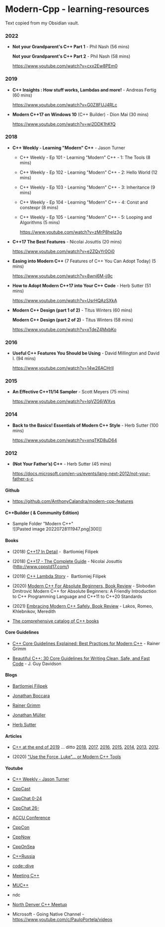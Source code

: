
# Modern-Cpp - learning-resources

Text copied from my Obsidian vault.





### 2022
- **Not your Grandparent's C++ Part 1** - Phil Nash (56 mins)

  **Not your Grandparent's C++ Part 2** - Phil Nash (58 mins)

  https://www.youtube.com/watch?v=cxx2Ew8PEm0


### 2019
- **C++ Insights : How stuff works, Lambdas and more!** - Andreas Fertig (60 mins)

  https://www.youtube.com/watch?v=G0Z8FUJ4RLc

- **Modern C++17 on Windows 10** (C++ Builder) - Dion Mai (30 mins)   

  https://www.youtube.com/watch?v=wi2DDK1hKfQ

### 2018
- **C++ Weekly - Learning "Modern" C++** - Jason Turner   
	- C++ Weekly - Ep 101 - Learning "Modern" C++ - 1: The Tools (8 mins)
	- C++ Weekly - Ep 102 - Learning "Modern" C++ - 2: Hello World (12 mins)
	- C++ Weekly - Ep 103 - Learning "Modern" C++ - 3: Inheritance (9 mins)
	- C++ Weekly - Ep 104 - Learning "Modern" C++ - 4: Const and constexpr (8 mins)
	- C++ Weekly - Ep 105 - Learning "Modern" C++ - 5: Looping and Algorithms (5 mins)
				  
      https://www.youtube.com/watch?v=zMrP8heIz3g    


- **C++17  The Best Features** - Nicolai Josuttis (20 mins)

     https://www.youtube.com/watch?v=e2ZQyYr0Oi0


- **Easing into Modern C++** (7 Features of C++ You Can Adopt Today) (5 mins)

    https://www.youtube.com/watch?v=8wnj6M-jj9c

- **How to Adopt Modern C++17 into Your C++ Code** - Herb Sutter (51 mins)

    https://www.youtube.com/watch?v=UsrHQAzSXkA


- **Modern C++ Design (part 1 of 2)**  - Titus Winters (60 mins)

  **Modern C++ Design (part 2 of 2)** - Titus Winters (58 mins)

  https://www.youtube.com/watch?v=xTdeZ4MxbKo


### 2016
- **Useful C++ Features You Should be Using** - David Millington and David I. (94 mins)

  https://www.youtube.com/watch?v=14w26ACHrII


### 2015
- **An Effective C++11/14 Sampler** - Scott Meyers (75 mins)

  https://www.youtube.com/watch?v=IqVZG6jWXvs


### 2014
- **Back to the Basics! Essentials of Modern C++ Style** - Herb Sutter (100 mins)

  https://www.youtube.com/watch?v=xnqTKD8uD64


### 2012
- **(Not Your Father’s) C++** - Herb Sutter (45 mins)

  https://docs.microsoft.com/en-us/events/lang-next-2012/not-your-father-s-c



#### Github
- https://github.com/AnthonyCalandra/modern-cpp-features



#### C++Builder ( & Community Edition)

- Sample Folder "Modern C++"   
				  ![[Pasted image 20220728111947.png|300]]


#### Books

- (2018) [C++17 In Detail](https://www.cppstories.com/2021/lambda-story-print/) -  Bartlomiej Filipek

- (2018) [C++17 - The Complete Guide](https://leanpub.com/cpp17) - Nicolai Josuttis      (http://www.cppstd17.com/)

- (2019) [C++ Lambda Story](https://www.cppstories.com/2021/lambda-story-print/) -  Bartlomiej Filipek

- (2020) [Modern C++ For Absolute Beginners, Book Review](https://www.cppstories.com/2022/moderncpp-beginners-book/)  -  Slobodan Dmitrović
        Modern C++ for Absolute Beginners: A Friendly Introduction to C++ Programming Language and C++11 to C++20 Standards 

- (2021) [Embracing Modern C++ Safely, Book Review](https://www.cppstories.com/2022/embracing-modern-cpp-book/)   -  Lakos, Romeo, Khlebnikov, Meredith 
  
- [The comprehensive catalog of C++ books](https://github.com/yuchdev/CppBooks)


#### Core Guidelines

- [C++ Core Guidelines Explained: Best Practices for Modern C++](https://www.modernescpp.com/index.php/c-core-guidelines-explained-best-practices-for-modern-c) - Rainer Grimm
    
- [Beautiful C++: 30 Core Guidelines for Writing Clean, Safe, and Fast Code](https://www.amazon.de/-/en/J-Guy-Davidson/dp/0137647840/) - J. Guy Davidson


#### Blogs

- [Bartlomiej Filipek](https://www.cppstories.com/)

- [Jonathan Boccara](https://www.fluentcpp.com/)

- [Rainer Grimm](http://www.modernescpp.com)

- [Jonathan Müller](https://www.foonathan.net)

- [Herb Sutter](https://herbsutter.com/)
  


#### Articles

- [C++ at the end of 2019](https://www.cppstories.com/2019/12/cpp-status-2019.html/) ... ditto [2018](https://www.cppstories.com/2018/12/c-at-end-of-2018.html), [2017](https://www.cppstories.com/2017/12/cpp-status-2017.html), [2016](https://www.cppstories.com/2016/12/c-status-at-end-of-2016.html), [2015](https://www.cppstories.com/2015/12/c-status-at-end-of-2015.html), [2014](https://www.cppstories.com/2014/12/c-status-at-end-of-2014.html), [2013](https://www.cppstories.com/2013/12/c-status-at-end-of-2013/), [2012](https://www.cppstories.com/2012/12/c-at-end-of-2012.html).

- (2020) ["Use the Force, Luke"... or Modern C++ Tools](https://www.cppstories.com/2020/01/modern-cpp-tools-check.html/)



#### Youtube

- [C++ Weekly - Jason Turner](https://www.youtube.com/c/lefticus1/videos)
  
- [CppCast](https://www.youtube.com/channel/UCuCjADS4u3uJDTqUaG0H9dA)
- [CppChat 0-24](https://www.youtube.com/c/JonKalb-Cpp/videos)
- [CppChat 26-](https://www.youtube.com/c/JonKalb-Cpp/videos)

- [ACCU Conference](https://www.youtube.com/channel/UCJhay24LTpO1s4bIZxuIqKw)
- [CppCon](https://www.youtube.com/user/CppCon)
- [CppNow](https://www.youtube.com/user/BoostCon)
- [CppOnSea](https://www.youtube.com/channel/UCAczr0j6ZuiVaiGFZ4qxApw)
- [C++Russia](https://www.youtube.com/c/CUserGroupRussia)
- [code::dive](https://www.youtube.com/channel/UCU0Rt8VHO5-YNQXwIjkf-1g)
- [Meeting C++](https://www.youtube.com/c/MeetingCPP)
- [MUC++](https://www.youtube.com/c/MUCplusplus)
- ndc
- [North Denver C++ Meetup](https://www.youtube.com/channel/UCK5v1dZu2AjHfHLIKTG8dPw)
  
- Microsoft - Going Native Channel - https://www.youtube.com/c/PauloPortela/videos

